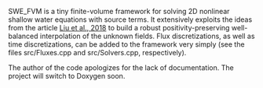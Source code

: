 SWE_FVM is a tiny finite-volume framework for solving 2D nonlinear shallow water equations with
source terms. It extensively exploits the ideas from the article [Liu et al.,
2018](https://www.sciencedirect.com/science/article/pii/S0021999118304996) to
build a robust positivity-preserving well-balanced interpolation of the unknown
fields. Flux discretizations, as well as time discretizations, can be added to the framework very simply (see the files
src/Fluxes.cpp and src/Solvers.cpp, respectively).

The author of the code apologizes for the lack of documentation. The project
will switch to Doxygen soon.
 
